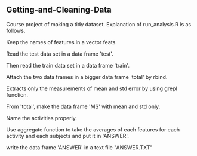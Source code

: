 ## Getting-and-Cleaning-Data
Course project of making a tidy dataset. Explanation of run_analysis.R is as follows.

Keep the names of features in a vector feats.

Read the test data set in a data frame 'test'.

Then read the train data set in a data frame 'train'.

Attach the two data frames in a bigger data frame 'total' by rbind. 

Extracts only the measurements of mean and std error by using grepl function.

From 'total', make the data frame 'MS' with mean and std only. 

Name the activities properly. 

Use aggregate function to take the averages of each features for each activity and each subjects and put it in 'ANSWER'.

write the data frame 'ANSWER' in a text file "ANSWER.TXT"
